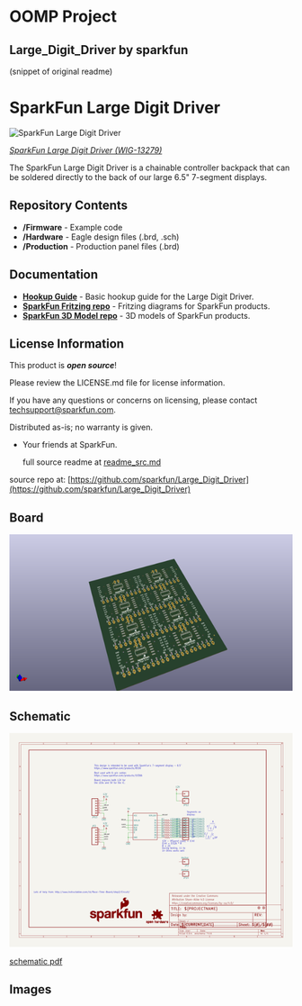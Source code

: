 # OOMP Project  
## Large_Digit_Driver  by sparkfun  
  
(snippet of original readme)  
  
SparkFun Large Digit Driver  
============================  
![SparkFun Large Digit Driver](https://cdn.sparkfun.com//assets/parts/1/0/5/0/4/13279-01.jpg)  
  
[*SparkFun Large Digit Driver (WIG-13279)*](https://www.sparkfun.com/products/13279)  
  
The SparkFun Large Digit Driver is a chainable controller backpack that can be soldered directly to the back of our large 6.5" 7-segment displays.  
  
Repository Contents  
-------------------  
  
* **/Firmware** - Example code   
* **/Hardware** - Eagle design files (.brd, .sch)  
* **/Production** - Production panel files (.brd)  
  
Documentation  
--------------  
* **[Hookup Guide](https://learn.sparkfun.com/tutorials/large-digit-driver-hookup-guide)** - Basic hookup guide for the Large Digit Driver.  
* **[SparkFun Fritzing repo](https://github.com/sparkfun/Fritzing_Parts)** - Fritzing diagrams for SparkFun products.  
* **[SparkFun 3D Model repo](https://github.com/sparkfun/3D_Models)** - 3D models of SparkFun products.   
  
License Information  
-------------------  
  
This product is _**open source**_!   
  
Please review the LICENSE.md file for license information.   
  
If you have any questions or concerns on licensing, please contact techsupport@sparkfun.com.  
  
Distributed as-is; no warranty is given.  
  
- Your friends at SparkFun.  
  
  full source readme at [readme_src.md](readme_src.md)  
  
source repo at: [https://github.com/sparkfun/Large_Digit_Driver](https://github.com/sparkfun/Large_Digit_Driver)  
## Board  
  
[![working_3d.png](working_3d_600.png)](working_3d.png)  
## Schematic  
  
[![working_schematic.png](working_schematic_600.png)](working_schematic.png)  
  
[schematic pdf](working_schematic.pdf)  
## Images  
